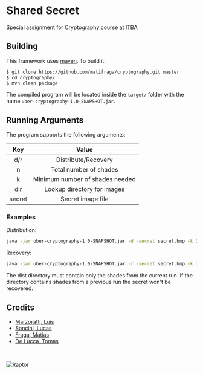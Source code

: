 # Shared Secret

Special assignment for Cryptography course at [ITBA](https://www.itba.edu.ar)

## Building

This framework uses [maven](https://maven.apache.org). To build it:

``` bash
$ git clone https://github.com/matifraga/cryptography.git master
$ cd cryptography/
$ mvn clean package
```

The compiled program will be located inside the `target/` folder with the name 
`
uber-cryptography-1.0-SNAPSHOT.jar
`.

## Running Arguments

The program supports the following arguments:

| Key   |      Value      |
|:----------:|:-------------:|
| d/r |  Distribute/Recovery |
| n |    Total number of shades   |
| k | Minimum number of shades needed |
| dir | Lookup directory for images |
| secret | Secret image file |

### Examples

Distribution:

``` bash
java -jar uber-cryptography-1.0-SNAPSHOT.jar -d -secret secret.bmp -k 3 -n 5 -dir hosts
```

Recovery:
``` bash
java -jar uber-cryptography-1.0-SNAPSHOT.jar -r -secret secret.bmp -k 3 -n 5 -dir dist
```
The dist directory must contain only the shades from the current run. If the directory contains shades from a previous run the secret won't be recovered.

## Credits

* [Marzoratti, Luis](https://github.com/lmarzora)
* [Soncini, Lucas](https://github.com/lsoncini)
* [Fraga, Matias](https://github.com/matifraga)
* [De Lucca, Tomas](https://github.com/tomidelucca)

</br>

![Raptor](http://files.tomidelucca.me/images/raptor-black-100.png)
